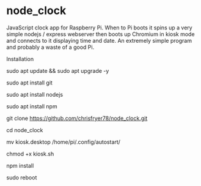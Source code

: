# node_clock

JavaScript clock app for Raspberry Pi. When to Pi boots it spins up a very simple nodejs / express webserver then boots up Chromium in kiosk mode and connects to it displaying time and date. An extremely simple program and probably a waste of a good Pi.

Installation

sudo apt update && sudo apt upgrade -y

sudo apt install git

sudo apt install nodejs

sudo apt install npm

git clone https://github.com/chrisfryer78/node_clock.git

cd node_clock

mv kiosk.desktop /home/pi/.config/autostart/

chmod +x kiosk.sh

npm install

sudo reboot
